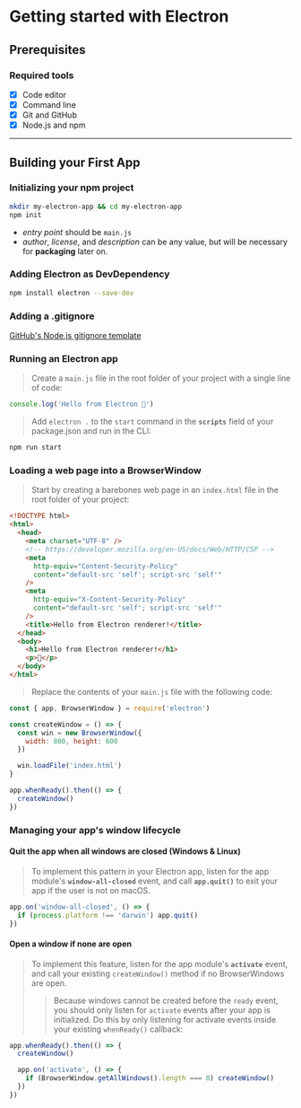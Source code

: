 # Getting started with Electron

## Prerequisites

### Required tools
- [x] Code editor
- [x] Command line
- [x] Git and GitHub
- [x] Node.js and npm

---

## Building your First App

### Initializing your npm project

```sh
mkdir my-electron-app && cd my-electron-app
npm init
```

- *entry point* should be `main.js`
- *author*, *license*, and *description* can be any value, but will be necessary for **packaging** later on.

### Adding Electron as DevDependency

```sh
npm install electron --save-dev
```

### Adding a .gitignore
[GitHub's Node.js gitignore template](https://github.com/github/gitignore/blob/main/Node.gitignore)

### Running an Electron app

> Create a `main.js` file in the root folder of your project with a single line of code:
```js
console.log('Hello from Electron 👋')
```

> Add `electron .` to the `start` command in the **`scripts`** field of your package.json and run in the CLI:

```sh
npm run start
```

### Loading a web page into a BrowserWindow

> Start by creating a barebones web page in an `index.html` file in the root folder of your project:

```html
<!DOCTYPE html>
<html>
  <head>
    <meta charset="UTF-8" />
    <!-- https://developer.mozilla.org/en-US/docs/Web/HTTP/CSP -->
    <meta
      http-equiv="Content-Security-Policy"
      content="default-src 'self'; script-src 'self'"
    />
    <meta
      http-equiv="X-Content-Security-Policy"
      content="default-src 'self'; script-src 'self'"
    />
    <title>Hello from Electron renderer!</title>
  </head>
  <body>
    <h1>Hello from Electron renderer!</h1>
    <p>👋</p>
  </body>
</html>
```

> Replace the contents of your `main.js` file with the following code:

```js
const { app, BrowserWindow } = require('electron')

const createWindow = () => {
  const win = new BrowserWindow({
    width: 800, height: 600
  })

  win.loadFile('index.html')
}

app.whenReady().then(() => {
  createWindow()
})
```

### Managing your app's window lifecycle

#### Quit the app when all windows are closed (Windows & Linux)
> To implement this pattern in your Electron app, listen for the app module's **`window-all-closed`** event, and call **`app.quit()`** to exit your app if the user is not on macOS.

```js
app.on('window-all-closed', () => {
  if (process.platform !== 'darwin') app.quit()
})
```

#### Open a window if none are open

> To implement this feature, listen for the app module's **`activate`** event, and call your existing `createWindow()` method if no BrowserWindows are open.
>> Because windows cannot be created before the `ready` event, you should only listen for `activate` events after your app is initialized. Do this by only listening for activate events inside your existing `whenReady()` callback:

```js
app.whenReady().then(() => {
  createWindow()

  app.on('activate', () => {
    if (BrowserWindow.getAllWindows().length === 0) createWindow()
  })
})
```
